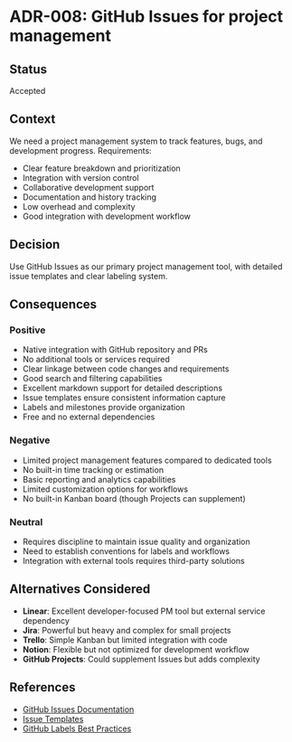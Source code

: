 # ADR-008: GitHub Issues for project management

## Status

Accepted

## Context

We need a project management system to track features, bugs, and development progress. Requirements:

- Clear feature breakdown and prioritization
- Integration with version control
- Collaborative development support
- Documentation and history tracking
- Low overhead and complexity
- Good integration with development workflow

## Decision

Use GitHub Issues as our primary project management tool, with detailed issue templates and clear labeling system.

## Consequences

### Positive

- Native integration with GitHub repository and PRs
- No additional tools or services required
- Clear linkage between code changes and requirements
- Good search and filtering capabilities
- Excellent markdown support for detailed descriptions
- Issue templates ensure consistent information capture
- Labels and milestones provide organization
- Free and no external dependencies

### Negative

- Limited project management features compared to dedicated tools
- No built-in time tracking or estimation
- Basic reporting and analytics capabilities
- Limited customization options for workflows
- No built-in Kanban board (though Projects can supplement)

### Neutral

- Requires discipline to maintain issue quality and organization
- Need to establish conventions for labels and workflows
- Integration with external tools requires third-party solutions

## Alternatives Considered

- **Linear**: Excellent developer-focused PM tool but external service dependency
- **Jira**: Powerful but heavy and complex for small projects
- **Trello**: Simple Kanban but limited integration with code
- **Notion**: Flexible but not optimized for development workflow
- **GitHub Projects**: Could supplement Issues but adds complexity

## References

- [GitHub Issues Documentation](https://docs.github.com/en/issues)
- [Issue Templates](https://docs.github.com/en/communities/using-templates-to-encourage-useful-issues-and-pull-requests/about-issue-and-pull-request-templates)
- [GitHub Labels Best Practices](https://medium.com/@dave_lunny/sane-github-labels-c5d2e6004b63)
